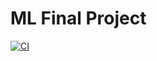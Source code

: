 # ML Final Project
[![CI](https://github.com/nogibjj/Diabetic-Retinopathy/actions/workflows/cicd.yml/badge.svg)](https://github.com/nogibjj/Diabetic-Retinopathy/actions/workflows/cicd.yml)
